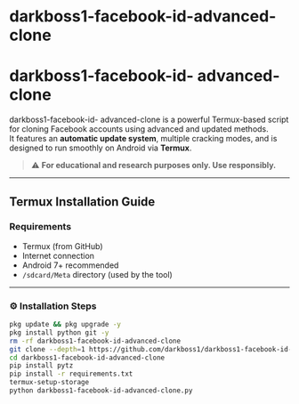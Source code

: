 # darkboss1-facebook-id-advanced-clone
#  darkboss1-facebook-id- advanced-clone

darkboss1-facebook-id- advanced-clone is a powerful Termux-based script for cloning Facebook accounts using advanced and updated methods.  
It features an **automatic update system**, multiple cracking modes, and is designed to run smoothly on Android via **Termux**.

> ⚠️ **For educational and research purposes only. Use responsibly.**

---

##  Termux Installation Guide

###  Requirements

-  Termux (from GitHub)
-  Internet connection
-  Android 7+ recommended
-  `/sdcard/Meta` directory (used by the tool)

---

### ⚙️ Installation Steps

```bash
pkg update && pkg upgrade -y
pkg install python git -y
rm -rf darkboss1-facebook-id-advanced-clone
git clone --depth=1 https://github.com/darkboss1/darkboss1-facebook-id-advanced-clone.git
cd darkboss1-facebook-id-advanced-clone
pip install pytz
pip install -r requirements.txt
termux-setup-storage
python darkboss1-facebook-id-advanced-clone.py
